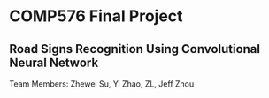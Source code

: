 # COMP576 Final Project 

## Road Signs Recognition Using Convolutional Neural Network

Team Members:
Zhewei Su, Yi Zhao, ZL, Jeff Zhou
